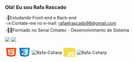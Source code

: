 ### Olá! Eu sou Rafa Rascado

-🌱Estudando Front-end e Back-end </br>
-✉️Contate-me no e-mail: rafaelrascado98@gmail.com</br>
-🧑‍🎓Formado no Senai Cimatec - Desenvolvimento de Sistema</br>

<div>
  <img height="180em" src="https://github-readme-stats.vercel.app/api/top-langs/?username=RafaRascado&layout=compact&langs_count=7&theme=github_dark"/>
  <img height="180em" src="https://github-readme-stats.vercel.app/api?username=RafaRascado&show_icons=true&theme=github_dark&include_all_commits=true&count_private=true"/>
</div>

<div style="display: inline_block"><br>
  <img align="center" alt="Rafa-HTML" height="30" width="40" src="https://raw.githubusercontent.com/devicons/devicon/master/icons/html5/html5-original.svg">
  <img align="center" alt="Rafa-CSS" height="30" width="40" src="https://raw.githubusercontent.com/devicons/devicon/master/icons/css3/css3-original.svg">
  <img align="center" alt="Rafa-Csharp" height="30" width="40" src="https://cdn.jsdelivr.net/gh/devicons/devicon/icons/bootstrap/bootstrap-original.svg">
  <img align="center" alt="Rafa-Js" height="30" width="40" src="https://raw.githubusercontent.com/devicons/devicon/master/icons/javascript/javascript-plain.svg">
  <img align="center" alt="Rafa-Csharp" height="30" width="40" src="https://cdn.jsdelivr.net/gh/devicons/devicon/icons/csharp/csharp-original.svg">
</div>

